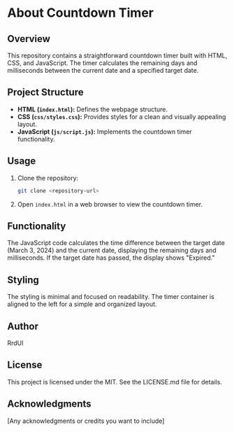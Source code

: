 # About Countdown Timer

## Overview

This repository contains a straightforward countdown timer built with HTML, CSS, and JavaScript. The timer calculates the remaining days and milliseconds between the current date and a specified target date.

## Project Structure

- **HTML (`index.html`):** Defines the webpage structure.
- **CSS (`css/styles.css`):** Provides styles for a clean and visually appealing layout.
- **JavaScript (`js/script.js`):** Implements the countdown timer functionality.

## Usage

1. Clone the repository:
   ```bash
   git clone <repository-url>
   
2. Open `index.html` in a web browser to view the countdown timer.

## Functionality

The JavaScript code calculates the time difference between the target date (March 3, 2024) and the current date, displaying the remaining days and milliseconds. If the target date has passed, the display shows "Expired."

## Styling

The styling is minimal and focused on readability. The timer container is aligned to the left for a simple and organized layout.

## Author

RrdUI

## License

This project is licensed under the MIT. See the LICENSE.md file for details.

## Acknowledgments

[Any acknowledgments or credits you want to include]
